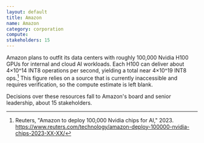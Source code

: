 ```yaml
---
layout: default
title: Amazon
name: Amazon
category: corporation
compute:
stakeholders: 15
---
```


Amazon plans to outfit its data centers with roughly 100,000 Nvidia H100 GPUs for internal and cloud AI workloads. Each H100 can deliver about 4×10^14 INT8 operations per second, yielding a total near 4×10^19 INT8 ops.[^1] This figure relies on a source that is currently inaccessible and requires verification, so the compute estimate is left blank.

Decisions over these resources fall to Amazon's board and senior leadership, about 15 stakeholders.

[^1]: Reuters, "Amazon to deploy 100,000 Nvidia chips for AI," 2023. <https://www.reuters.com/technology/amazon-deploy-100000-nvidia-chips-2023-XX-XX/>
